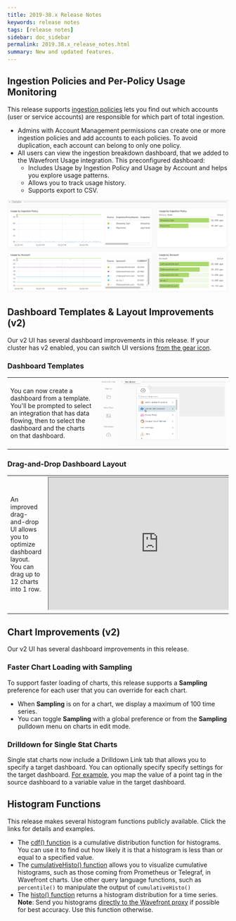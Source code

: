 ```yaml
---
title: 2019-38.x Release Notes
keywords: release notes
tags: [release notes]
sidebar: doc_sidebar
permalink: 2019.38.x_release_notes.html
summary: New and updated features.
---
```



## Ingestion Policies and Per-Policy Usage Monitoring

This release supports [ingestion policies](ingestion_policies.html) lets you find out which accounts (user or service accounts) are responsible for which part of total ingestion.
* Admins with Account Management permissions can create one or more ingestion policies and add accounts to each policies. To avoid duplication, each account can belong to only one policy.
* All users can view the ingestion breakdown dashboard, that we added to the Wavefront Usage integration. This preconfigured dashboard:
  - Includes Usage by Ingestion Policy and Usage by Account and helps you explore usage patterns.
  - Allows you to track usage history.
  - Supports export to CSV.

![ingestion dashboard](images/ingestion_usage_breakdown.png)

<!---
## Auto-Generated Alerts for RED Metrics

By default, Wavefront [alerts on RED metrics](tracing_basics.html#trace-data-alerts) when they exceed performance thresholds or behave anomalously. You can configure these auto-generated alerts from the Alert Integration. For any alert, you can specify alert thresholds and the alert target. You can also clone and further customize the alert.--->

## Dashboard Templates & Layout Improvements (v2)

Our v2 UI has several dashboard improvements in this release. If your cluster has v2 enabled, you can switch UI versions [from the gear icon](users_account_managing.html#switch-between-ui-versions).

### Dashboard Templates

<table style="width: 100%;">
<tbody>
<tr>
<td width="40%">
<p>You can now create a dashboard from a template. You'll be prompted to select an integration that has data flowing, then to select the dashboard and the charts on that dashboard.</p></td>
<td width="60%"><img src="/images/v2_create_dashboard_template.png" alt="Create a dashboard from a template"/></td>
</tr>
</tbody>
</table>

### Drag-and-Drop Dashboard Layout

<table style="width: 100%;">
<tbody>
<tr>
<td width="40%">An improved drag-and-drop UI allows you to optimize dashboard layout. You can drag up to 12 charts into 1 row.</td>
<td width="60%"><iframe width="500" height="300" src="https://youtube.com/embed/IzBkmrPlViE"></iframe></td></tr>
</tbody>
</table>

## Chart Improvements (v2)

Our v2 UI has several dashboard improvements in this release.

### Faster Chart Loading with Sampling

To support faster loading of charts, this release supports a **Sampling** preference for each user that you can override for each chart.
* When **Sampling** is on for a chart, we display a maximum of 100 time series.
* You can toggle **Sampling** with a global preference or from the **Sampling** pulldown menu on charts in edit mode.

### Drilldown for Single Stat Charts

Single stat charts now include a Drilldown Link tab that allows you to specify a target dashboard. You can optionally specify specify settings for the target dashboard. [For example](ui_chart_reference_v2.html#drilldown-link-example), you map the value of a point tag in the source dashboard to a variable value in the target dashboard.

## Histogram Functions

This release makes several histogram functions publicly available. Click the links for details and examples.
* The [cdf() function](ts_cdf.html) is a cumulative distribution function for histograms. You can use it to find out how likely it is that a histogram is less than or equal to a specified value.
* The [cumulativeHisto() function](ts_cumulativeHisto.html) allows you to visualize cumulative histograms, such as those coming from Prometheus or Telegraf, in Wavefront charts. Use other query language functions, such as `percentile()` to manipulate the output of `cumulativeHisto()`
* The [histo() function](ts_histo.html) returns a histogram distribution for a time series.
  **Note**: Send you histograms [directly to the Wavefront proxy](proxies_histograms.html#sending-histogram-distributions) if possible for best accuracy. Use this function otherwise.
